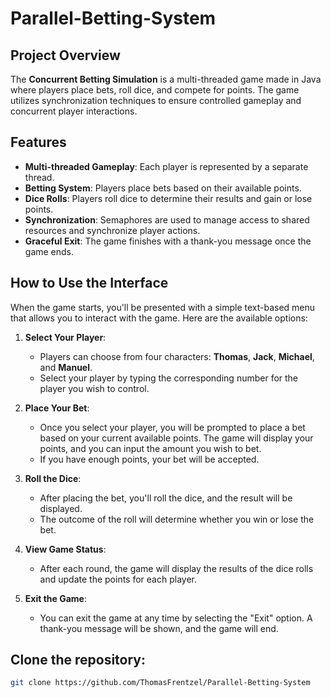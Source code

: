 # Parallel-Betting-System

## Project Overview
The **Concurrent Betting Simulation** is a multi-threaded game made in Java where players place bets, roll dice, and compete for points. The game utilizes synchronization techniques to ensure controlled gameplay and concurrent player interactions.

## Features
- **Multi-threaded Gameplay**: Each player is represented by a separate thread.
- **Betting System**: Players place bets based on their available points.
- **Dice Rolls**: Players roll dice to determine their results and gain or lose points.
- **Synchronization**: Semaphores are used to manage access to shared resources and synchronize player actions.
- **Graceful Exit**: The game finishes with a thank-you message once the game ends.

## How to Use the Interface
When the game starts, you'll be presented with a simple text-based menu that allows you to interact with the game. Here are the available options:

1. **Select Your Player**: 
   - Players can choose from four characters: **Thomas**, **Jack**, **Michael**, and **Manuel**.
   - Select your player by typing the corresponding number for the player you wish to control.

2. **Place Your Bet**: 
   - Once you select your player, you will be prompted to place a bet based on your current available points. The game will display your points, and you can input the amount you wish to bet.
   - If you have enough points, your bet will be accepted.

3. **Roll the Dice**: 
   - After placing the bet, you'll roll the dice, and the result will be displayed.
   - The outcome of the roll will determine whether you win or lose the bet.

4. **View Game Status**: 
   - After each round, the game will display the results of the dice rolls and update the points for each player.

5. **Exit the Game**: 
   - You can exit the game at any time by selecting the "Exit" option. A thank-you message will be shown, and the game will end.

## Clone the repository:
   ```bash
   git clone https://github.com/ThomasFrentzel/Parallel-Betting-System
